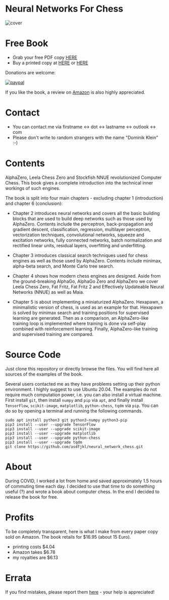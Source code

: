 # Neural Networks For Chess

![cover](https://raw.githubusercontent.com/asdfjkl/neural_network_chess/main/cover_single_graphic.png?token=AADBBS6WSERHTN4OIH7GGP3BKLJWE)

# Free Book

- Grab your free PDF copy [HERE](https://github.com/asdfjkl/neural_network_chess/releases)
- Buy a printed copy at [HERE](https://www.amazon.de/dp/B09HFXFSBV) or [HERE](https://www.amazon.com/-/de/dp/B09HFXFSBV/)

Donations are welcome: 

[![paypal](https://www.paypalobjects.com/en_US/DK/i/btn/btn_donateCC_LG.gif)](https://www.paypal.com/donate?hosted_button_id=9K2JDF5YBDZT6)

If you like the book, a review on [Amazon](https://www.amazon.de/dp/B09HFXFSBV) is also highly appreciated.

# Contact

- You can contact me via firstname <-> dot <-> lastname <-> outlook <-> com
- Please don't write to random strangers with the name "Dominik Klein" :-)

# Contents

AlphaZero, Leela Chess Zero and Stockfish NNUE revolutionized Computer Chess. This book 
gives a complete introduction into the technical inner workings of such engines. 

The book is split into four main chapters - excluding chapter 1 (introduction) and chapter 6 (conclusion):

- Chapter 2 introduces neural networks and covers all the basic building blocks that 
are used to build deep networks such as those used by AlphaZero. Contents include the perceptron, back-propagation and gradient descent, classification, regression, multilayer perceptron, vectorization techniques, convolutional networks, squeeze and excitation networks, fully connected networks, batch normalization and rectified linear units, residual layers, overfitting and underfitting.

- Chapter 3 introduces classical search techniques used for chess engines as well as those used by AlphaZero. Contents include minimax, alpha-beta search, and Monte Carlo tree search.
  
- Chapter 4 shows how modern chess engines are designed. Aside from the ground-breaking AlphaGo, AlphaGo Zero and AlphaZero we cover Leela Chess Zero, Fat Fritz, Fat Fritz 2 and Effectively Updateable Neural Networks (NNUE) as well as Maia.

- Chapter 5 is about implementing a miniaturized AlphaZero. Hexapawn, a minimalistic version of chess, is used as an example for that. Hexapawn is solved by minimax search and training positions for supervised learning are generated. Then as a comparison, an AlphaZero-like training loop is implemented where training is done via self-play combined with reinforcement learning. Finally, AlphaZero-like training and supervised training are compared.

# Source Code

Just clone this repository or directly browse the files. You will find here all sources of the examples of the book.

Several users contacted me as they have problems setting up their python environment. I highly suggest to use Ubuntu 20.04. The examples do not require much computation power, i.e. you can also install a virtual machine. First install `git`, then install `numpy` and `pip` via `apt`, and finally install `TensorFlow`, `scikit-image`, `matplotlib`, `python-chess`, `tqdm` via `pip`. You can do so by opening a terminal and running the following commands.

````
sudo apt install python3 git python3-numpy python3-pip
pip3 install --user --upgrade TensorFlow
pip3 install --user --upgrade scikit-image
pip3 install --user --upgrade matplotlib
pip3 install --user --upgrade python-chess
pip3 install --user --upgrade tqdm
git clone https://github.com/asdfjkl/neural_network_chess.git
````

# About

During COVID, I worked a lot from home and saved approximately 1.5 hours of commuting time each day. I decided to use that time to do something useful (?) and wrote a book about computer chess. In the end I decided to release the book for free.

# Profits

To be completely transparent, here is what I make from every paper copy sold on Amazon. The book retails for $16.95 (about 15 Euro).

- printing costs $4.04
- Amazon takes $6.78
- my royalties are $6.13

# Errata

If you find mistakes, please report them [here](https://github.com/asdfjkl/neural_network_chess/issues/1) - your help is appreciated!
